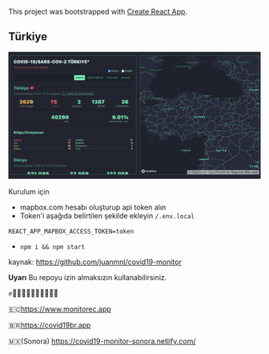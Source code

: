 This project was bootstrapped with [Create React App](https://github.com/facebook/create-react-app).

## **Türkiye**

![Screenshot](screenshot.png)

Kurulum için

- mapbox.com hesabı oluşturup api token alın
- Token'i aşağıda belirtilen şekilde ekleyin `/.env.local`

```
REACT_APP_MAPBOX_ACCESS_TOKEN=token
```

- `npm i && npm start`

kaynak: https://github.com/juanmnl/covid19-monitor

**Uyarı**
Bu repoyu izin almaksızın kullanabilirsiniz.

✊✊🏻✊🏼✊🏽✊🏾✊🏿

🇪🇨https://www.monitorec.app

🇧🇷https://covid19br.app

🇲🇽(Sonora) https://covid19-monitor-sonora.netlify.com/
